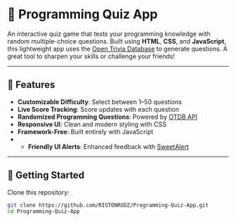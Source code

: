 # 🧠 Programming Quiz App

An interactive quiz game that tests your programming knowledge with random multiple-choice questions. Built using **HTML**, **CSS**, and **JavaScript**, this lightweight app uses the [Open Trivia Database](https://opentdb.com/) to generate questions. A great tool to sharpen your skills or challenge your friends!

---

## 🌟 Features

- **Customizable Difficulty**: Select between 1–50 questions
- **Live Score Tracking**: Score updates with each question
- **Randomized Programming Questions**: Powered by [OTDB API](https://opentdb.com/api_config.php)
- **Responsive UI**: Clean and modern styling with CSS
- **Framework-Free**: Built entirely with JavaScript
- - **Friendly UI Alerts**: Enhanced feedback with [SweetAlert](https://sweetalert.js.org/)

---

## 🚀 Getting Started

Clone this repository:

```bash
git clone https://github.com/RISTONRODZ/Programming-Quiz-App.git
cd Programming-Quiz-App
